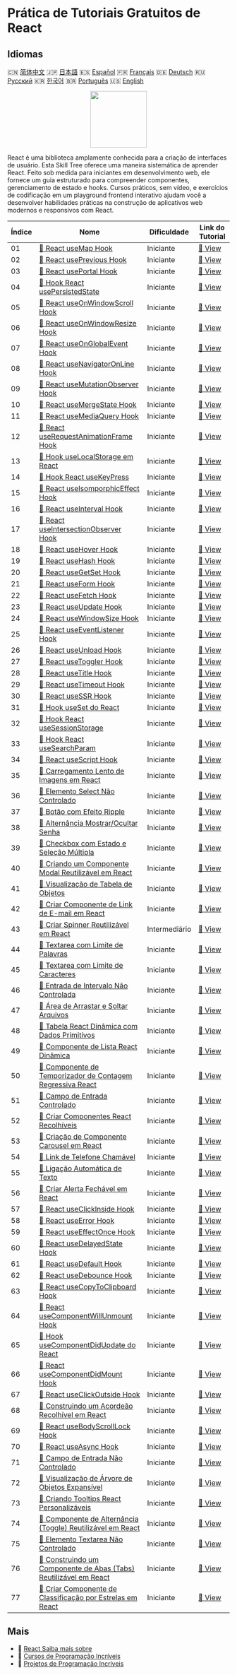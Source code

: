 # Prática de Tutoriais Gratuitos de React

## Idiomas

🇨🇳 [简体中文](README_zh.md) 🇯🇵 [日本語](README_ja.md) 🇪🇸 [Español](README_es.md) 🇫🇷 [Français](README_fr.md) 🇩🇪 [Deutsch](README_de.md) 🇷🇺 [Русский](README_ru.md) 🇰🇷 [한국어](README_ko.md) 🇧🇷 [Português](README_pt.md) 🇺🇸 [English](README.md) 

<div align="center">
<img width="128px" src="https://file.labex.io/path/nUDMNpUKFvpT.png">
</div>

React é uma biblioteca amplamente conhecida para a criação de interfaces de usuário. Esta Skill Tree oferece uma maneira sistemática de aprender React. Feito sob medida para iniciantes em desenvolvimento web, ele fornece um guia estruturado para compreender componentes, gerenciamento de estado e hooks. Cursos práticos, sem vídeo, e exercícios de codificação em um playground frontend interativo ajudam você a desenvolver habilidades práticas na construção de aplicativos web modernos e responsivos com React.

|   Índice | Nome                                                                                                                                                  | Dificuldade   | Link do Tutorial                                                                                |
|----------|-------------------------------------------------------------------------------------------------------------------------------------------------------|---------------|-------------------------------------------------------------------------------------------------|
|       01 | [📖 React useMap Hook](https://labex.io/pt/tutorials/react-react-usemap-hook-38394)                                                                   | Iniciante     | [🔗 View](https://labex.io/pt/tutorials/react-react-usemap-hook-38394)                          |
|       02 | [📖 React usePrevious Hook](https://labex.io/pt/tutorials/react-react-useprevious-hook-38404)                                                         | Iniciante     | [🔗 View](https://labex.io/pt/tutorials/react-react-useprevious-hook-38404)                     |
|       03 | [📖 React usePortal Hook](https://labex.io/pt/tutorials/react-react-useportal-hook-38403)                                                             | Iniciante     | [🔗 View](https://labex.io/pt/tutorials/react-react-useportal-hook-38403)                       |
|       04 | [📖 Hook React usePersistedState](https://labex.io/pt/tutorials/react-react-usepersistedstate-hook-38402)                                             | Iniciante     | [🔗 View](https://labex.io/pt/tutorials/react-react-usepersistedstate-hook-38402)               |
|       05 | [📖 React useOnWindowScroll Hook](https://labex.io/pt/tutorials/react-react-useonwindowscroll-hook-38401)                                             | Iniciante     | [🔗 View](https://labex.io/pt/tutorials/react-react-useonwindowscroll-hook-38401)               |
|       06 | [📖 React useOnWindowResize Hook](https://labex.io/pt/tutorials/react-react-useonwindowresize-hook-38400)                                             | Iniciante     | [🔗 View](https://labex.io/pt/tutorials/react-react-useonwindowresize-hook-38400)               |
|       07 | [📖 React useOnGlobalEvent Hook](https://labex.io/pt/tutorials/react-react-useonglobalevent-hook-38399)                                               | Iniciante     | [🔗 View](https://labex.io/pt/tutorials/react-react-useonglobalevent-hook-38399)                |
|       08 | [📖 React useNavigatorOnLine Hook](https://labex.io/pt/tutorials/react-react-usenavigatoronline-hook-38398)                                           | Iniciante     | [🔗 View](https://labex.io/pt/tutorials/react-react-usenavigatoronline-hook-38398)              |
|       09 | [📖 React useMutationObserver Hook](https://labex.io/pt/tutorials/react-react-usemutationobserver-hook-38397)                                         | Iniciante     | [🔗 View](https://labex.io/pt/tutorials/react-react-usemutationobserver-hook-38397)             |
|       10 | [📖 React useMergeState Hook](https://labex.io/pt/tutorials/react-react-usemergestate-hook-38396)                                                     | Iniciante     | [🔗 View](https://labex.io/pt/tutorials/react-react-usemergestate-hook-38396)                   |
|       11 | [📖 React useMediaQuery Hook](https://labex.io/pt/tutorials/react-react-usemediaquery-hook-38395)                                                     | Iniciante     | [🔗 View](https://labex.io/pt/tutorials/react-react-usemediaquery-hook-38395)                   |
|       12 | [📖 React useRequestAnimationFrame Hook](https://labex.io/pt/tutorials/react-react-userequestanimationframe-hook-38405)                               | Iniciante     | [🔗 View](https://labex.io/pt/tutorials/react-react-userequestanimationframe-hook-38405)        |
|       13 | [📖 Hook useLocalStorage em React](https://labex.io/pt/tutorials/react-react-uselocalstorage-hook-38393)                                              | Iniciante     | [🔗 View](https://labex.io/pt/tutorials/react-react-uselocalstorage-hook-38393)                 |
|       14 | [📖 Hook React useKeyPress](https://labex.io/pt/tutorials/react-react-usekeypress-hook-38392)                                                         | Iniciante     | [🔗 View](https://labex.io/pt/tutorials/react-react-usekeypress-hook-38392)                     |
|       15 | [📖 React useIsomporphicEffect Hook](https://labex.io/pt/tutorials/react-react-useisomporphiceffect-hook-38391)                                       | Iniciante     | [🔗 View](https://labex.io/pt/tutorials/react-react-useisomporphiceffect-hook-38391)            |
|       16 | [📖 React useInterval Hook](https://labex.io/pt/tutorials/react-react-useinterval-hook-38390)                                                         | Iniciante     | [🔗 View](https://labex.io/pt/tutorials/react-react-useinterval-hook-38390)                     |
|       17 | [📖 React useIntersectionObserver Hook](https://labex.io/pt/tutorials/react-react-useintersectionobserver-hook-38389)                                 | Iniciante     | [🔗 View](https://labex.io/pt/tutorials/react-react-useintersectionobserver-hook-38389)         |
|       18 | [📖 React useHover Hook](https://labex.io/pt/tutorials/react-react-usehover-hook-38388)                                                               | Iniciante     | [🔗 View](https://labex.io/pt/tutorials/react-react-usehover-hook-38388)                        |
|       19 | [📖 React useHash Hook](https://labex.io/pt/tutorials/react-react-usehash-hook-38387)                                                                 | Iniciante     | [🔗 View](https://labex.io/pt/tutorials/react-react-usehash-hook-38387)                         |
|       20 | [📖 React useGetSet Hook](https://labex.io/pt/tutorials/react-react-usegetset-hook-38386)                                                             | Iniciante     | [🔗 View](https://labex.io/pt/tutorials/react-react-usegetset-hook-38386)                       |
|       21 | [📖 React useForm Hook](https://labex.io/pt/tutorials/react-react-useform-hook-38385)                                                                 | Iniciante     | [🔗 View](https://labex.io/pt/tutorials/react-react-useform-hook-38385)                         |
|       22 | [📖 React useFetch Hook](https://labex.io/pt/tutorials/react-react-usefetch-hook-38384)                                                               | Iniciante     | [🔗 View](https://labex.io/pt/tutorials/react-react-usefetch-hook-38384)                        |
|       23 | [📖 React useUpdate Hook](https://labex.io/pt/tutorials/react-react-useupdate-hook-38415)                                                             | Iniciante     | [🔗 View](https://labex.io/pt/tutorials/react-react-useupdate-hook-38415)                       |
|       24 | [📖 React useWindowSize Hook](https://labex.io/pt/tutorials/react-react-usewindowsize-hook-38416)                                                     | Iniciante     | [🔗 View](https://labex.io/pt/tutorials/react-react-usewindowsize-hook-38416)                   |
|       25 | [📖 React useEventListener Hook](https://labex.io/pt/tutorials/react-react-useeventlistener-hook-38383)                                               | Iniciante     | [🔗 View](https://labex.io/pt/tutorials/react-react-useeventlistener-hook-38383)                |
|       26 | [📖 React useUnload Hook](https://labex.io/pt/tutorials/react-react-useunload-hook-38414)                                                             | Iniciante     | [🔗 View](https://labex.io/pt/tutorials/react-react-useunload-hook-38414)                       |
|       27 | [📖 React useToggler Hook](https://labex.io/pt/tutorials/react-react-usetoggler-hook-38413)                                                           | Iniciante     | [🔗 View](https://labex.io/pt/tutorials/react-react-usetoggler-hook-38413)                      |
|       28 | [📖 React useTitle Hook](https://labex.io/pt/tutorials/react-react-usetitle-hook-38412)                                                               | Iniciante     | [🔗 View](https://labex.io/pt/tutorials/react-react-usetitle-hook-38412)                        |
|       29 | [📖 React useTimeout Hook](https://labex.io/pt/tutorials/react-react-usetimeout-hook-38411)                                                           | Iniciante     | [🔗 View](https://labex.io/pt/tutorials/react-react-usetimeout-hook-38411)                      |
|       30 | [📖 React useSSR Hook](https://labex.io/pt/tutorials/react-react-usessr-hook-38410)                                                                   | Iniciante     | [🔗 View](https://labex.io/pt/tutorials/react-react-usessr-hook-38410)                          |
|       31 | [📖 Hook useSet do React](https://labex.io/pt/tutorials/react-react-useset-hook-38409)                                                                | Iniciante     | [🔗 View](https://labex.io/pt/tutorials/react-react-useset-hook-38409)                          |
|       32 | [📖 Hook React useSessionStorage](https://labex.io/pt/tutorials/react-react-usesessionstorage-hook-38408)                                             | Iniciante     | [🔗 View](https://labex.io/pt/tutorials/react-react-usesessionstorage-hook-38408)               |
|       33 | [📖 Hook React useSearchParam](https://labex.io/pt/tutorials/react-react-usesearchparam-hook-38407)                                                   | Iniciante     | [🔗 View](https://labex.io/pt/tutorials/react-react-usesearchparam-hook-38407)                  |
|       34 | [📖 React useScript Hook](https://labex.io/pt/tutorials/react-react-usescript-hook-38406)                                                             | Iniciante     | [🔗 View](https://labex.io/pt/tutorials/react-react-usescript-hook-38406)                       |
|       35 | [📖 Carregamento Lento de Imagens em React](https://labex.io/pt/tutorials/react-lazy-loading-images-in-react-38350)                                   | Iniciante     | [🔗 View](https://labex.io/pt/tutorials/react-lazy-loading-images-in-react-38350)               |
|       36 | [📖 Elemento Select Não Controlado](https://labex.io/pt/tutorials/react-uncontrolled-select-element-38360)                                            | Iniciante     | [🔗 View](https://labex.io/pt/tutorials/react-uncontrolled-select-element-38360)                |
|       37 | [📖 Botão com Efeito Ripple](https://labex.io/pt/tutorials/react-button-with-ripple-effect-38359)                                                     | Iniciante     | [🔗 View](https://labex.io/pt/tutorials/react-button-with-ripple-effect-38359)                  |
|       38 | [📖 Alternância Mostrar/Ocultar Senha](https://labex.io/pt/tutorials/react-show-hide-password-toggle-38358)                                           | Iniciante     | [🔗 View](https://labex.io/pt/tutorials/react-show-hide-password-toggle-38358)                  |
|       39 | [📖 Checkbox com Estado e Seleção Múltipla](https://labex.io/pt/tutorials/react-stateful-checkbox-with-multiple-selection-38357)                      | Iniciante     | [🔗 View](https://labex.io/pt/tutorials/react-stateful-checkbox-with-multiple-selection-38357)  |
|       40 | [📖 Criando um Componente Modal Reutilizável em React](https://labex.io/pt/tutorials/react-creating-reusable-modal-component-in-react-38356)          | Iniciante     | [🔗 View](https://labex.io/pt/tutorials/react-creating-reusable-modal-component-in-react-38356) |
|       41 | [📖 Visualização de Tabela de Objetos](https://labex.io/pt/tutorials/react-object-table-view-38355)                                                   | Iniciante     | [🔗 View](https://labex.io/pt/tutorials/react-object-table-view-38355)                          |
|       42 | [📖 Criar Componente de Link de E-mail em React](https://labex.io/pt/tutorials/react-create-react-email-link-component-38354)                         | Iniciante     | [🔗 View](https://labex.io/pt/tutorials/react-create-react-email-link-component-38354)          |
|       43 | [📖 Criar Spinner Reutilizável em React](https://labex.io/pt/tutorials/react-create-reusable-react-spinner-38353)                                     | Intermediário | [🔗 View](https://labex.io/pt/tutorials/react-create-reusable-react-spinner-38353)              |
|       44 | [📖 Textarea com Limite de Palavras](https://labex.io/pt/tutorials/react-textarea-with-word-limit-38352)                                              | Iniciante     | [🔗 View](https://labex.io/pt/tutorials/react-textarea-with-word-limit-38352)                   |
|       45 | [📖 Textarea com Limite de Caracteres](https://labex.io/pt/tutorials/react-textarea-with-character-limit-38351)                                       | Iniciante     | [🔗 View](https://labex.io/pt/tutorials/react-textarea-with-character-limit-38351)              |
|       46 | [📖 Entrada de Intervalo Não Controlada](https://labex.io/pt/tutorials/react-uncontrolled-range-input-38361)                                          | Iniciante     | [🔗 View](https://labex.io/pt/tutorials/react-uncontrolled-range-input-38361)                   |
|       47 | [📖 Área de Arrastar e Soltar Arquivos](https://labex.io/pt/tutorials/react-file-drag-and-drop-area-38349)                                            | Iniciante     | [🔗 View](https://labex.io/pt/tutorials/react-file-drag-and-drop-area-38349)                    |
|       48 | [📖 Tabela React Dinâmica com Dados Primitivos](https://labex.io/pt/tutorials/react-dynamic-react-table-with-primitive-data-38348)                    | Iniciante     | [🔗 View](https://labex.io/pt/tutorials/react-dynamic-react-table-with-primitive-data-38348)    |
|       49 | [📖 Componente de Lista React Dinâmica](https://labex.io/pt/tutorials/react-dynamic-react-list-component-38347)                                       | Iniciante     | [🔗 View](https://labex.io/pt/tutorials/react-dynamic-react-list-component-38347)               |
|       50 | [📖 Componente de Temporizador de Contagem Regressiva React](https://labex.io/pt/tutorials/react-react-countdown-timer-component-38346)               | Iniciante     | [🔗 View](https://labex.io/pt/tutorials/react-react-countdown-timer-component-38346)            |
|       51 | [📖 Campo de Entrada Controlado](https://labex.io/pt/tutorials/react-controlled-input-field-38345)                                                    | Iniciante     | [🔗 View](https://labex.io/pt/tutorials/react-controlled-input-field-38345)                     |
|       52 | [📖 Criar Componentes React Recolhíveis](https://labex.io/pt/tutorials/react-create-collapsible-react-components-38344)                               | Iniciante     | [🔗 View](https://labex.io/pt/tutorials/react-create-collapsible-react-components-38344)        |
|       53 | [📖 Criação de Componente Carousel em React](https://labex.io/pt/tutorials/react-react-carousel-component-creation-38343)                             | Iniciante     | [🔗 View](https://labex.io/pt/tutorials/react-react-carousel-component-creation-38343)          |
|       54 | [📖 Link de Telefone Chamável](https://labex.io/pt/tutorials/react-callable-telephone-link-38342)                                                     | Iniciante     | [🔗 View](https://labex.io/pt/tutorials/react-callable-telephone-link-38342)                    |
|       55 | [📖 Ligação Automática de Texto](https://labex.io/pt/tutorials/react-automatic-text-linking-38341)                                                    | Iniciante     | [🔗 View](https://labex.io/pt/tutorials/react-automatic-text-linking-38341)                     |
|       56 | [📖 Criar Alerta Fechável em React](https://labex.io/pt/tutorials/react-create-closable-react-alert-38340)                                            | Iniciante     | [🔗 View](https://labex.io/pt/tutorials/react-create-closable-react-alert-38340)                |
|       57 | [📖 React useClickInside Hook](https://labex.io/pt/tutorials/react-react-useclickinside-hook-38372)                                                   | Iniciante     | [🔗 View](https://labex.io/pt/tutorials/react-react-useclickinside-hook-38372)                  |
|       58 | [📖 React useError Hook](https://labex.io/pt/tutorials/react-react-useerror-hook-38382)                                                               | Iniciante     | [🔗 View](https://labex.io/pt/tutorials/react-react-useerror-hook-38382)                        |
|       59 | [📖 React useEffectOnce Hook](https://labex.io/pt/tutorials/react-react-useeffectonce-hook-38381)                                                     | Iniciante     | [🔗 View](https://labex.io/pt/tutorials/react-react-useeffectonce-hook-38381)                   |
|       60 | [📖 React useDelayedState Hook](https://labex.io/pt/tutorials/react-react-usedelayedstate-hook-38380)                                                 | Iniciante     | [🔗 View](https://labex.io/pt/tutorials/react-react-usedelayedstate-hook-38380)                 |
|       61 | [📖 React useDefault Hook](https://labex.io/pt/tutorials/react-react-usedefault-hook-38379)                                                           | Iniciante     | [🔗 View](https://labex.io/pt/tutorials/react-react-usedefault-hook-38379)                      |
|       62 | [📖 React useDebounce Hook](https://labex.io/pt/tutorials/react-react-usedebounce-hook-38378)                                                         | Iniciante     | [🔗 View](https://labex.io/pt/tutorials/react-react-usedebounce-hook-38378)                     |
|       63 | [📖 React useCopyToClipboard Hook](https://labex.io/pt/tutorials/react-react-usecopytoclipboard-hook-38377)                                           | Iniciante     | [🔗 View](https://labex.io/pt/tutorials/react-react-usecopytoclipboard-hook-38377)              |
|       64 | [📖 React useComponentWillUnmount Hook](https://labex.io/pt/tutorials/react-react-usecomponentwillunmount-hook-38376)                                 | Iniciante     | [🔗 View](https://labex.io/pt/tutorials/react-react-usecomponentwillunmount-hook-38376)         |
|       65 | [📖 Hook useComponentDidUpdate do React](https://labex.io/pt/tutorials/react-react-usecomponentdidupdate-hook-38375)                                  | Iniciante     | [🔗 View](https://labex.io/pt/tutorials/react-react-usecomponentdidupdate-hook-38375)           |
|       66 | [📖 React useComponentDidMount Hook](https://labex.io/pt/tutorials/react-react-usecomponentdidmount-hook-38374)                                       | Iniciante     | [🔗 View](https://labex.io/pt/tutorials/react-react-usecomponentdidmount-hook-38374)            |
|       67 | [📖 React useClickOutside Hook](https://labex.io/pt/tutorials/react-react-useclickoutside-hook-38373)                                                 | Iniciante     | [🔗 View](https://labex.io/pt/tutorials/react-react-useclickoutside-hook-38373)                 |
|       68 | [📖 Construindo um Acordeão Recolhível em React](https://labex.io/pt/tutorials/react-building-collapsible-react-accordion-38339)                      | Iniciante     | [🔗 View](https://labex.io/pt/tutorials/react-building-collapsible-react-accordion-38339)       |
|       69 | [📖 React useBodyScrollLock Hook](https://labex.io/pt/tutorials/react-react-usebodyscrolllock-hook-38371)                                             | Iniciante     | [🔗 View](https://labex.io/pt/tutorials/react-react-usebodyscrolllock-hook-38371)               |
|       70 | [📖 React useAsync Hook](https://labex.io/pt/tutorials/react-react-useasync-hook-38370)                                                               | Iniciante     | [🔗 View](https://labex.io/pt/tutorials/react-react-useasync-hook-38370)                        |
|       71 | [📖 Campo de Entrada Não Controlado](https://labex.io/pt/tutorials/react-uncontrolled-input-field-38369)                                              | Iniciante     | [🔗 View](https://labex.io/pt/tutorials/react-uncontrolled-input-field-38369)                   |
|       72 | [📖 Visualização de Árvore de Objetos Expansível](https://labex.io/pt/tutorials/react-expandable-object-tree-view-38368)                              | Iniciante     | [🔗 View](https://labex.io/pt/tutorials/react-expandable-object-tree-view-38368)                |
|       73 | [📖 Criando Tooltips React Personalizáveis](https://labex.io/pt/tutorials/react-creating-customizable-react-tooltips-38367)                           | Iniciante     | [🔗 View](https://labex.io/pt/tutorials/react-creating-customizable-react-tooltips-38367)       |
|       74 | [📖 Componente de Alternância (Toggle) Reutilizável em React](https://labex.io/pt/tutorials/react-reusable-react-toggle-component-38366)              | Iniciante     | [🔗 View](https://labex.io/pt/tutorials/react-reusable-react-toggle-component-38366)            |
|       75 | [📖 Elemento Textarea Não Controlado](https://labex.io/pt/tutorials/react-uncontrolled-textarea-element-38365)                                        | Iniciante     | [🔗 View](https://labex.io/pt/tutorials/react-uncontrolled-textarea-element-38365)              |
|       76 | [📖 Construindo um Componente de Abas (Tabs) Reutilizável em React](https://labex.io/pt/tutorials/react-building-reusable-react-tabs-component-38363) | Iniciante     | [🔗 View](https://labex.io/pt/tutorials/react-building-reusable-react-tabs-component-38363)     |
|       77 | [📖 Criar Componente de Classificação por Estrelas em React](https://labex.io/pt/tutorials/react-create-star-rating-component-in-react-38362)         | Iniciante     | [🔗 View](https://labex.io/pt/tutorials/react-create-star-rating-component-in-react-38362)      |

## Mais

- 🔗 [React Saiba mais sobre](https://labex.io/pt/skilltrees/react)
- 🔗 [Cursos de Programação Incríveis](https://github.com/labex-labs/awesome-programming-courses)
- 🔗 [Projetos de Programação Incríveis](https://github.com/labex-labs/awesome-programming-projects)

